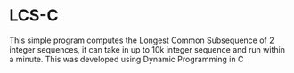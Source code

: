 # LCS-C
This simple program computes the Longest Common Subsequence of 2 integer sequences, it can take in up to 10k integer sequence and run within a minute. This was developed using Dynamic Programming in C 
